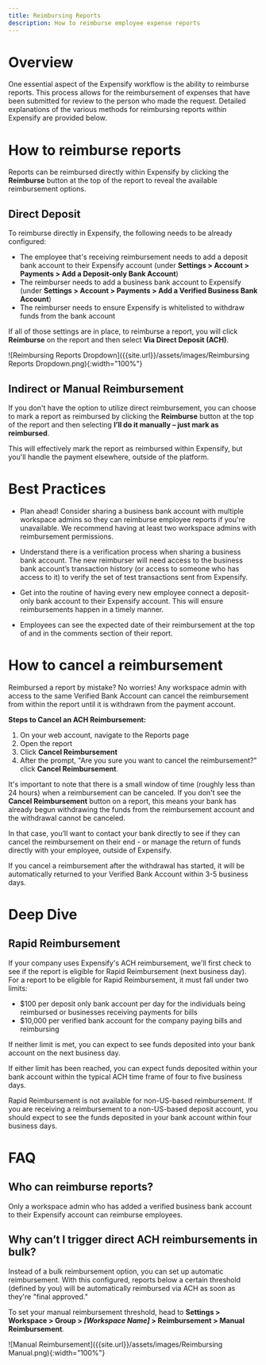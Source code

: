 ```yaml
---
title: Reimbursing Reports
description: How to reimburse employee expense reports
---
```

# Overview

One essential aspect of the Expensify workflow is the ability to reimburse reports. This process allows for the reimbursement of expenses that have been submitted for review to the person who made the request. Detailed explanations of the various methods for reimbursing reports within Expensify are provided below.

# How to reimburse reports 

Reports can be reimbursed directly within Expensify by clicking the **Reimburse** button at the top of the report to reveal the available reimbursement options. 

## Direct Deposit

To reimburse directly in Expensify, the following needs to be already configured:
- The employee that's receiving reimbursement needs to add a deposit bank account to their Expensify account (under **Settings > Account > Payments > Add a Deposit-only Bank Account**)
- The reimburser needs to add a business bank account to Expensify (under **Settings > Account > Payments > Add a Verified Business Bank Account**)
- The reimburser needs to ensure Expensify is whitelisted to withdraw funds from the bank account

If all of those settings are in place, to reimburse a report, you will click **Reimburse** on the report and then select **Via Direct Deposit (ACH)**.

![Reimbursing Reports Dropdown]({{site.url}}/assets/images/Reimbursing Reports Dropdown.png){:width="100%"}

## Indirect or Manual Reimbursement 

If you don't have the option to utilize direct reimbursement, you can choose to mark a report as reimbursed by clicking the **Reimburse** button at the top of the report and then selecting **I’ll do it manually – just mark as reimbursed**. 

This will effectively mark the report as reimbursed within Expensify, but you'll handle the payment elsewhere, outside of the platform. 

# Best Practices 
- Plan ahead! Consider sharing a business bank account with multiple workspace admins so they can reimburse employee reports if you're unavailable. We recommend having at least two workspace admins with reimbursement permissions. 

- Understand there is a verification process when sharing a business bank account. The new reimburser will need access to the business bank account’s transaction history (or access to someone who has access to it) to verify the set of test transactions sent from Expensify. 

- Get into the routine of having every new employee connect a deposit-only bank account to their Expensify account. This will ensure reimbursements happen in a timely manner.

- Employees can see the expected date of their reimbursement at the top of and in the comments section of their report.
  
# How to cancel a reimbursement

Reimbursed a report by mistake? No worries! Any workspace admin with access to the same Verified Bank Account can cancel the reimbursement from within the report until it is withdrawn from the payment account.

**Steps to Cancel an ACH Reimbursement:**
1. On your web account, navigate to the Reports page
2. Open the report
3. Click **Cancel Reimbursement**
4. After the prompt, "Are you sure you want to cancel the reimbursement?" click **Cancel Reimbursement**. 

It's important to note that there is a small window of time (roughly less than 24 hours) when a reimbursement can be canceled. If you don't see the **Cancel Reimbursement** button on a report, this means your bank has already begun withdrawing the funds from the reimbursement account and the withdrawal cannot be canceled. 

In that case, you’ll want to contact your bank directly to see if they can cancel the reimbursement on their end - or manage the return of funds directly with your employee, outside of Expensify.

If you cancel a reimbursement after the withdrawal has started, it will be automatically returned to your Verified Bank Account within 3-5 business days.

# Deep Dive

## Rapid Reimbursement
If your company uses Expensify's ACH reimbursement, we'll first check to see if the report is eligible for Rapid Reimbursement (next business day). For a report to be eligible for Rapid Reimbursement, it must fall under two limits:
- $100 per deposit only bank account per day for the individuals being reimbursed or businesses receiving payments for bills
- $10,000 per verified bank account for the company paying bills and reimbursing

If neither limit is met, you can expect to see funds deposited into your bank account on the next business day.

If either limit has been reached, you can expect funds deposited within your bank account within the typical ACH time frame of four to five business days.

Rapid Reimbursement is not available for non-US-based reimbursement. If you are receiving a reimbursement to a non-US-based deposit account, you should expect to see the funds deposited in your bank account within four business days.

# FAQ

## Who can reimburse reports? 
Only a workspace admin who has added a verified business bank account to their Expensify account can reimburse employees.

## Why can’t I trigger direct ACH reimbursements in bulk? 

Instead of a bulk reimbursement option, you can set up automatic reimbursement. With this configured, reports below a certain threshold (defined by you) will be automatically reimbursed via ACH as soon as they're "final approved."

To set your manual reimbursement threshold, head to **Settings > Workspace > Group > _[Workspace Name]_ > Reimbursement > Manual Reimbursement**.

![Manual Reimbursement]({{site.url}}/assets/images/Reimbursing Manual.png){:width="100%"}
